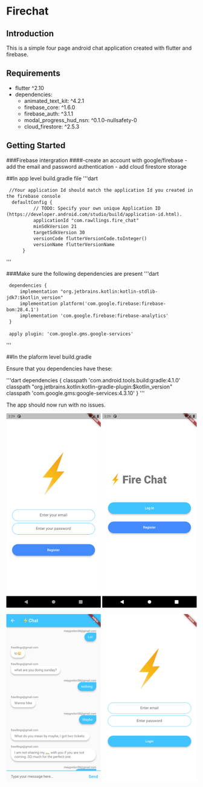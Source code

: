 # Firechat  

## Introduction
This is a simple four page android chat application created with flutter and firebase. 

## Requirements
  - flutter ^2.10
  - dependencies:
    - animated_text_kit: ^4.2.1
    - firebase_core: ^1.6.0
    - firebase_auth: ^3.1.1
    - modal_progress_hud_nsn: ^0.1.0-nullsafety-0
    - cloud_firestore: ^2.5.3

## Getting Started


 ###Firebase intergration
 ####-create an account with google/firebase
    - add the email and password authentication
    - add cloud firestore storage
 
 
 ##In app level build.gradle file
 '''dart

     
     //Your application Id should match the application Id you created in the firebase console
      defaultConfig {
              // TODO: Specify your own unique Application ID (https://developer.android.com/studio/build/application-id.html).
              applicationId "com.rawllings.fire_chat"
              minSdkVersion 21
              targetSdkVersion 30
              versionCode flutterVersionCode.toInteger()
              versionName flutterVersionName
          }
 '''
 
 ###Make sure the following dependencies are present
 '''dart
 
     dependencies {
         implementation "org.jetbrains.kotlin:kotlin-stdlib-jdk7:$kotlin_version"
         implementation platform('com.google.firebase:firebase-bom:28.4.1')
         implementation 'com.google.firebase:firebase-analytics'
     }
     
     apply plugin: 'com.google.gms.google-services'
 '''
 
 ##In the plaform level build.gradle
 
 Ensure that you dependencies have these:
 
 '''dart
  dependencies {
         classpath 'com.android.tools.build:gradle:4.1.0'
         classpath "org.jetbrains.kotlin:kotlin-gradle-plugin:$kotlin_version"
         classpath 'com.google.gms:google-services:4.3.10'
     }
 '''
 
 
 The app should now run with no issues.
 
[<img src="shots/1.png" width="250"/>](screenshot)
[<img src="shots/2.png" width="250"/>](screenshot)

[<img src="shots/3.png" width="250"/>](screenshot)
[<img src="shots/4.png" width="250"/>](screenshot)


